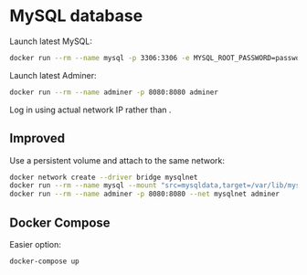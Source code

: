 # MySQL database

Launch latest MySQL:

```bash
docker run --rm --name mysql -p 3306:3306 -e MYSQL_ROOT_PASSWORD=password mysql
```

Launch latest Adminer:

```bash
docker run --rm --name adminer -p 8080:8080 adminer
```

Log in using actual network IP rather than <localhost>.


## Improved

Use a persistent volume and attach to the same network:

```bash
docker network create --driver bridge mysqlnet
docker run --rm --name mysql --mount "src=mysqldata,target=/var/lib/mysql" -p 3306:3306 --net mysqlnet -e MYSQL_ROOT_PASSWORD=password mysql
docker run --rm --name adminer -p 8080:8080 --net mysqlnet adminer
```

## Docker Compose

Easier option:

```bash
docker-compose up
```
